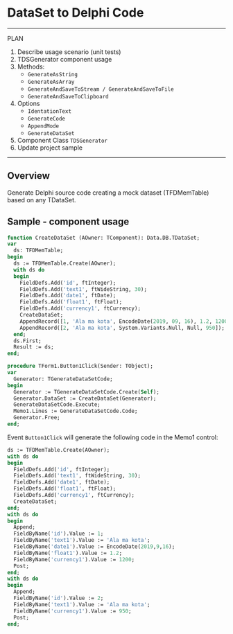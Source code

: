 ﻿# DataSet to Delphi Code

---------------------------------------------------------------
PLAN

1) Describe usage scenario (unit tests)
1) TDSGenerator component usage
1) Methods:
   - `GenerateAsString`
   - `GenerateAsArray`
   - `GenerateAndSaveToStream / GenerateAndSaveToFile`
   - `GenerateAndSaveToClipboard`
1) Options
   - `IdentationText`
   - `GenerateCode`
   - `AppendMode`
   - `GenerateDataSet`
1) Component Class `TDSGenerator`
1) Update project sample

--------------------------------------------------------------

## Overview

Generate Delphi source code creating a mock dataset (TFDMemTable) based on any TDataSet.

## Sample - component usage

```pas
function CreateDataSet (AOwner: TComponent): Data.DB.TDataSet;
var
  ds: TFDMemTable;
begin
  ds := TFDMemTable.Create(AOwner);
  with ds do
  begin
    FieldDefs.Add('id', ftInteger);
    FieldDefs.Add('text1', ftWideString, 30);
    FieldDefs.Add('date1', ftDate);
    FieldDefs.Add('float1', ftFloat);
    FieldDefs.Add('currency1', ftCurrency);
    CreateDataSet;
    AppendRecord([1, 'Ala ma kota', EncodeDate(2019, 09, 16), 1.2, 1200]);
    AppendRecord([2, 'Ala ma kota', System.Variants.Null, Null, 950]);
  end;
  ds.First;
  Result := ds;
end;

procedure TForm1.Button1Click(Sender: TObject);
var
  Generator: TGenerateDataSetCode;
begin
  Generator := TGenerateDataSetCode.Create(Self);
  Generator.DataSet := CreateDataSet(Generator);
  GenerateDataSetCode.Execute;
  Memo1.Lines := GenerateDataSetCode.Code;
  Generator.Free;
end;
```

Event `Button1Click` will generate the following code in the Memo1 control:

```pas
ds := TFDMemTable.Create(AOwner);
with ds do
begin
  FieldDefs.Add('id', ftInteger);
  FieldDefs.Add('text1', ftWideString, 30);
  FieldDefs.Add('date1', ftDate);
  FieldDefs.Add('float1', ftFloat);
  FieldDefs.Add('currency1', ftCurrency);
  CreateDataSet;
end;
with ds do
begin
  Append;
  FieldByName('id').Value := 1;
  FieldByName('text1').Value := 'Ala ma kota';
  FieldByName('date1').Value := EncodeDate(2019,9,16);
  FieldByName('float1').Value := 1.2;
  FieldByName('currency1').Value := 1200;
  Post;
end;
with ds do
begin
  Append;
  FieldByName('id').Value := 2;
  FieldByName('text1').Value := 'Ala ma kota';
  FieldByName('currency1').Value := 950;
  Post;
end;
```